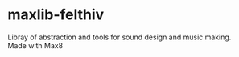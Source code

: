 # maxlib-felthiv

Libray of abstraction and tools for sound design and music making.</br>
Made with Max8
